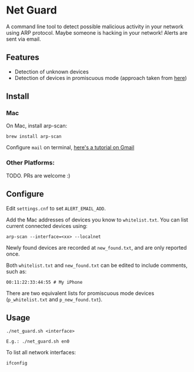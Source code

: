 # Net Guard

A command line tool to detect possible malicious activity in your network using ARP protocol. Maybe someone is hacking in your network! Alerts are sent via email.


## Features

* Detection of unknown devices
* Detection of devices in promiscuous mode (approach taken from [here](http://www.securityfriday.com/promiscuous_detection_01.pdf))


## Install 

### Mac

On Mac, install arp-scan:

`brew install arp-scan`

Configure `mail` on terminal, [here's a tutorial on Gmail](http://codana.me/2014/11/23/sending-gmail-from-os-x-yosemite-terminal/)

### Other Platforms:

TODO. 
PRs are welcome :)


## Configure

Edit `settings.cnf` to set `ALERT_EMAIL_ADD`. 

Add the Mac addresses of devices you know to `whitelist.txt`. You can list current connected devices using:

`arp-scan --interface=<xx> --localnet` 

Newly found devices are recorded at `new_found.txt`, and are only reported once.

Both `whitelist.txt` and `new_found.txt` can be edited to include comments, such as:

`00:11:22:33:44:55 # My iPhone`

There are two equivalent lists for promiscuous mode devices (`p_whitelist.txt` and `p_new_found.txt`).

## Usage
`./net_guard.sh <interface>`

`E.g.: ./net_guard.sh en0`

To list all network interfaces:

`ifconfig`






